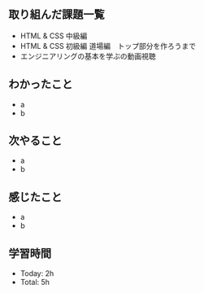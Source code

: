 ## 取り組んだ課題一覧
- HTML & CSS 中級編 
- HTML & CSS 初級編 道場編　トップ部分を作ろうまで
- エンジニアリングの基本を学ぶの動画視聴
## わかったこと
- a
- b
## 次やること
- a
- b
## 感じたこと
- a
- b
## 学習時間
- Today: 2h
- Total: 5h
